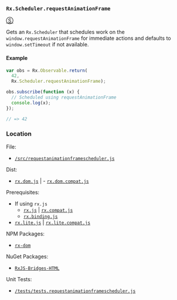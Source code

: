### `Rx.Scheduler.requestAnimationFrame`
[&#x24C8;](https://github.com/Reactive-Extensions/RxJS-DOM/blob/master/src/requestanimationframescheduler.js "View in source")

Gets an `Rx.Scheduler` that schedules work on the `window.requestAnimationFrame` for immediate actions and defaults to `window.setTimeout` if not available.

#### Example
```js
var obs = Rx.Observable.return(
  42,
  Rx.Scheduler.requestAnimationFrame);

obs.subscribe(function (x) {
  // Scheduled using requestAnimationFrame
  console.log(x);
});

// => 42
```

### Location

File:
- [`/src/requestanimationframescheduler.js`](https://github.com/Reactive-Extensions/RxJS-DOM/blob/master/src/requestanimationframescheduler.js)

Dist:
- [`rx.dom.js`](https://github.com/Reactive-Extensions/RxJS-DOM/blob/master/dist/rx.dom.js) | - [`rx.dom.compat.js`](https://github.com/Reactive-Extensions/RxJS-DOM/blob/master/dist/rx.dom.compat.js)

Prerequisites:
- If using `rx.js`
  - [`rx.js`](https://github.com/Reactive-Extensions/RxJS/blob/master/dist/rx.js) | [`rx.compat.js`](https://github.com/Reactive-Extensions/RxJS/blob/master/dist/rx.compat.js)
  - [`rx.binding.js`](https://github.com/Reactive-Extensions/RxJS/blob/master/dist/rx.binding.js)
- [`rx.lite.js`](https://github.com/Reactive-Extensions/RxJS/blob/master/rx.lite.js) | [`rx.lite.compat.js`](https://github.com/Reactive-Extensions/RxJS/blob/master/rx.lite.compat.js)

NPM Packages:
- [`rx-dom`](https://preview.npmjs.com/package/rx-dom)

NuGet Packages:
- [`RxJS-Bridges-HTML`](http://www.nuget.org/packages/RxJS-Bridges-HTML/)

Unit Tests:
- [`/tests/tests.requestanimationframescheduler.js`](https://github.com/Reactive-Extensions/RxJS-DOM/blob/master/tests/tests.requestanimationframescheduler.js)
